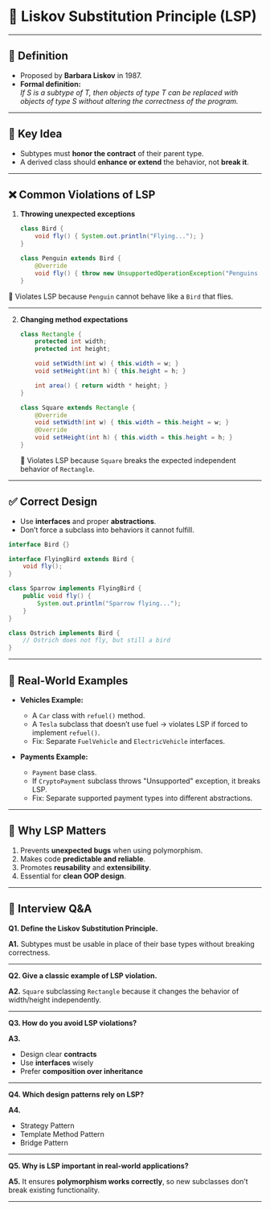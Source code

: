 
# 🦅 Liskov Substitution Principle (LSP)

---

## 📖 Definition
- Proposed by **Barbara Liskov** in 1987.  
- **Formal definition:**  
  *If S is a subtype of T, then objects of type T can be replaced with objects of type S without altering the correctness of the program.*  

---

## 🔑 Key Idea
- Subtypes must **honor the contract** of their parent type.  
- A derived class should **enhance or extend** the behavior, not **break it**.  

---

## ❌ Common Violations of LSP
1. **Throwing unexpected exceptions**  
   ```java
   class Bird {
       void fly() { System.out.println("Flying..."); }
   }

   class Penguin extends Bird {
       @Override
       void fly() { throw new UnsupportedOperationException("Penguins can’t fly"); }
   }
   ```

🚩 Violates LSP because `Penguin` cannot behave like a `Bird` that flies.

---

2. **Changing method expectations**

   ```java
   class Rectangle {
       protected int width;
       protected int height;

       void setWidth(int w) { this.width = w; }
       void setHeight(int h) { this.height = h; }

       int area() { return width * height; }
   }

   class Square extends Rectangle {
       @Override
       void setWidth(int w) { this.width = this.height = w; }
       @Override
       void setHeight(int h) { this.width = this.height = h; }
   }
   ```

   🚩 Violates LSP because `Square` breaks the expected independent behavior of `Rectangle`.

---

## ✅ Correct Design

* Use **interfaces** and proper **abstractions**.
* Don’t force a subclass into behaviors it cannot fulfill.

```java
interface Bird {}

interface FlyingBird extends Bird {
    void fly();
}

class Sparrow implements FlyingBird {
    public void fly() {
        System.out.println("Sparrow flying...");
    }
}

class Ostrich implements Bird {
    // Ostrich does not fly, but still a bird
}
```

---

## 🎯 Real-World Examples

* **Vehicles Example:**

  * A `Car` class with `refuel()` method.
  * A `Tesla` subclass that doesn’t use fuel → violates LSP if forced to implement `refuel()`.
  * Fix: Separate `FuelVehicle` and `ElectricVehicle` interfaces.

* **Payments Example:**

  * `Payment` base class.
  * If `CryptoPayment` subclass throws "Unsupported" exception, it breaks LSP.
  * Fix: Separate supported payment types into different abstractions.

---

## 📝 Why LSP Matters

1. Prevents **unexpected bugs** when using polymorphism.
2. Makes code **predictable and reliable**.
3. Promotes **reusability** and **extensibility**.
4. Essential for **clean OOP design**.

---

## 🎯 Interview Q\&A

**Q1. Define the Liskov Substitution Principle.**

**A1.** Subtypes must be usable in place of their base types without breaking correctness.

---

**Q2. Give a classic example of LSP violation.**

**A2.** `Square` subclassing `Rectangle` because it changes the behavior of width/height independently.

---

**Q3. How do you avoid LSP violations?**

**A3.**

* Design clear **contracts**
* Use **interfaces** wisely
* Prefer **composition over inheritance**

---

**Q4. Which design patterns rely on LSP?**

**A4.**

* Strategy Pattern
* Template Method Pattern
* Bridge Pattern

---

**Q5. Why is LSP important in real-world applications?**

**A5.** It ensures **polymorphism works correctly**, so new subclasses don’t break existing functionality.

---


```

